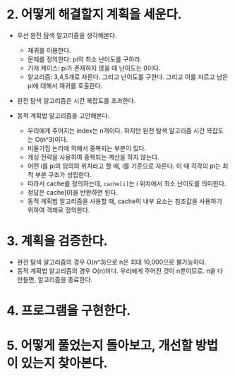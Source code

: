 # 2. 어떻게 해결할지 계획을 세운다.

- 우선 완전 탐색 알고리즘을 생각해본다.

  - 재귀를 이용한다.
  - 문제를 정의한다: pi의 최소 난이도를 구하라.
  - 기저 케이스: pi가 존재하지 않을 때 난이도는 0이다.
  - 알고리즘: 3,4,5개로 자른다. 그리고 난이도를 구한다. 그리고 이를 자르고 남은 pi에 대해서 재귀를 호출한다.

- 완전 탐색 알고리즘은 시간 복잡도를 초과한다.
- 동적 계획법 알고리즘을 고안해본다.
  - 우리에게 주어지는 index는 n개이다. 하지만 완전 탐색 알고리즘 시간 복잡도는 O(n^3)이다.
  - 비둘기집 논리에 의해서 중복되는 부분이 있다.
  - 캐싱 전략을 사용하여 중복되는 계산을 하지 않는다.
  - 어떤 i를 pi의 임의의 위치라고 할 때, i를 기준으로 자른다. 이 때 각각의 pi는 최적 부분 구조가 성립한다.
  - 따라서 cache를 정의하는데, `cache[i]`는 i 위치에서 최소 난이도를 의미한다.
  - 정답은 cache[0]을 반환하면 된다.
  - 동적 계획법 알고리즘을 사용할 때, cache의 내부 요소는 참조값을 사용하기 위하여 객체로 정의한다.

# 3. 계획을 검증한다.

- 완전 탐색 알고리즘의 경우 O(n^3)으로 n은 최대 10,000으로 불가능하다.
- 동적 계획법 알고리즘의 경우 O(n)이다. 우리에게 주어진 것이 n뿐이므로. n을 다 만들면, 알고리즘을 종료한다.

# 4. 프로그램을 구현한다.

# 5. 어떻게 풀었는지 돌아보고, 개선할 방법이 있는지 찾아본다.
